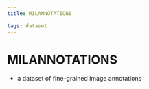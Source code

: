 ```yaml
---
title: MILANNOTATIONS

tags: dataset 
---
```


# MILANNOTATIONS
- a dataset of fine-grained image annotations


























